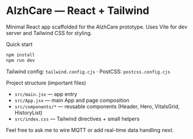 # AlzhCare — React + Tailwind

Minimal React app scaffolded for the AlzhCare prototype. Uses Vite for dev server and Tailwind CSS for styling.

Quick start

```powershell
npm install
npm run dev
```

Tailwind config: `tailwind.config.cjs` · PostCSS: `postcss.config.cjs`

Project structure (important files)
- `src/main.jsx` — app entry
- `src/App.jsx` — main App and page composition
- `src/components/*` — reusable components (Header, Hero, VitalsGrid, HistoryList)
- `src/index.css` — Tailwind directives + small helpers

Feel free to ask me to wire MQTT or add real-time data handling next.
